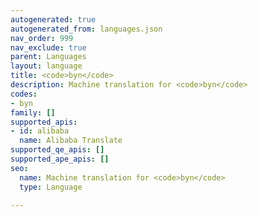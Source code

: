 ```yaml
---
autogenerated: true
autogenerated_from: languages.json
nav_order: 999
nav_exclude: true
parent: Languages
layout: language
title: <code>byn</code>
description: Machine translation for <code>byn</code>
codes:
- byn
family: []
supported_apis:
- id: alibaba
  name: Alibaba Translate
supported_qe_apis: []
supported_ape_apis: []
seo:
  name: Machine translation for <code>byn</code>
  type: Language

---
```


